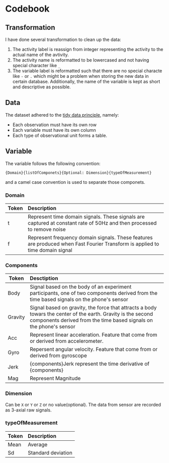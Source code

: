 # Codebook



## Transformation
I have done several transformation to clean up the data:

1. The activity label is reassign from integer representing the activity to the actual name of the avtivity.
2. The activity name is reformatted to be lowercased and not having special character like `_`
3. The variable label is reformatted such that there are no special characte like `-` or `.` which might be a problem when storing the new data in certain database. Additionally, the name of the variable is kept as short and descriptive as possible.


## Data
The dataset adhered to the [tidy data principle](https://vita.had.co.nz/papers/tidy-data.pdf), namely:

* Each observation must have its own row
* Each variable must have its own column
* Each type of observational unit forms a table.


## Variable
The variable follows the following convention:
```
{Domain}{listOfComponets}{Optional: Dimension}{typeOfMeasurement}
```
and a camel case convention is used to separate those componets.

### Domain
| Token        | Description                 |
| ------ |:----------------------|
| t    | Represent time domain signals. These signals are captured at constant rate of 50Hz and then processed to remove noise |
| f    | Represent frequency domain signals. These features are produced when Fast Fourier Transform is applied to time domain signal |

### Components
| Token  | Desctiption          |
| ------ | :------------------- |
| Body    | Signal based on the body of an experiment participants, one of two components derived from the time based signals on the phone's sensor |
| Gravity | Signal based on gravity, the force that attracts a body towars the center of the earth. Gravity is the second components derived from the time based signals on the phone's sensor |
| Acc     | Represent linear acceleration. Feature that come from or derived from accelerometer. |
| Gyro    | Repersent angular velocity. Feature that come from or derived from gyroscope |
| Jerk    | {components}Jerk represent the time derivative of {components} |
| Mag     | Represent Magnitude |

### Dimension
Can be `X` or `Y` or `Z` or no value(optional). The data from sensor are recorded as 3-axial raw signals.

### typeOfMeasurement
| Token        | Description                 |
| ------ |:----------------------|
| Mean    | Average |
| Sd    | Standard deviation |